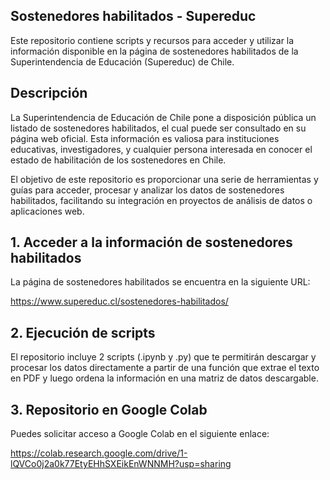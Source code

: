 ## Sostenedores habilitados - Supereduc

Este repositorio contiene scripts y recursos para acceder y utilizar la información disponible en la página de sostenedores habilitados de la Superintendencia de Educación (Supereduc) de Chile.

## Descripción

La Superintendencia de Educación de Chile pone a disposición pública un listado de sostenedores habilitados, el cual puede ser consultado en su página web oficial. Esta información es valiosa para instituciones educativas, investigadores, y cualquier persona interesada en conocer el estado de habilitación de los sostenedores en Chile.

El objetivo de este repositorio es proporcionar una serie de herramientas y guías para acceder, procesar y analizar los datos de sostenedores habilitados, facilitando su integración en proyectos de análisis de datos o aplicaciones web.

## 1. Acceder a la información de sostenedores habilitados

La página de sostenedores habilitados se encuentra en la siguiente URL:

https://www.supereduc.cl/sostenedores-habilitados/

## 2. Ejecución de scripts
El repositorio incluye 2 scripts (.ipynb y .py) que te permitirán descargar y procesar los datos directamente a partir de una función que extrae el texto en PDF y luego ordena la información en una matriz de datos descargable.

## 3. Repositorio en Google Colab

Puedes solicitar acceso a Google Colab en el siguiente enlace:

https://colab.research.google.com/drive/1-lQVCo0j2a0k77EtyEHhSXEikEnWNNMH?usp=sharing
